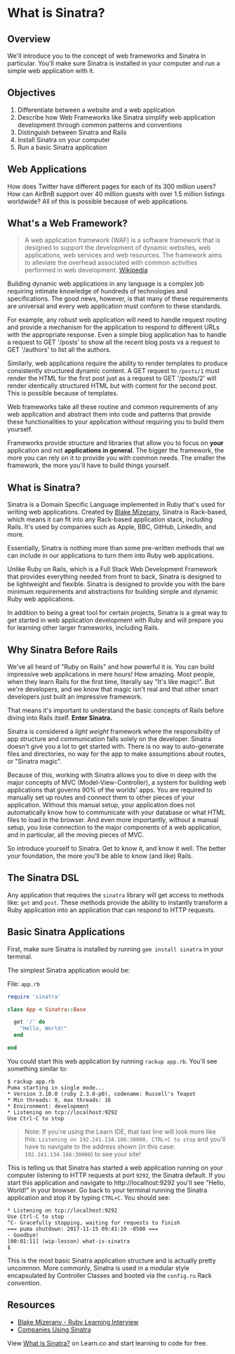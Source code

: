 # What is Sinatra?

## Overview

We'll introduce you to the concept of web frameworks and Sinatra in particular. You'll make sure Sinatra is installed in your computer and run a simple web application with it. 

## Objectives

1. Differentiate between a website and a web application
2. Describe how Web Frameworks like Sinatra simplify web application development through common patterns and conventions
3. Distinguish between Sinatra and Rails
4. Install Sinatra on your computer
5. Run a basic Sinatra application


## Web Applications

How does Twitter have different pages for each of its 300 million users? How can AirBnB support over 40 million guests with over 1.5 million listings worldwide? All of this is possible because of web applications.

## What's a Web Framework?

> A web application framework (WAF) is a software framework that is designed to support the development of dynamic websites, web applications, web services and web resources. The framework aims to alleviate the overhead associated with common activities performed in web development. [Wikipedia](https://en.wikipedia.org/wiki/Web_application_framework)

Building dynamic web applications in any language is a complex job requiring intimate knowledge of hundreds of technologies and specifications. The good news, however, is that many of these requirements are universal and every web application must conform to these standards.

For example, any robust web application will need to handle request routing and provide a mechanism for the application to respond to different URLs with the appropriate response. Even a simple blog application has to handle a request to GET '/posts' to show all the recent blog posts vs a request to GET '/authors' to list all the authors.

Similarly, web applications require the ability to render templates to produce consistently structured dynamic content. A GET request to `/posts/1` must render the HTML for the first post just as a request to GET '/posts/2' will render identically structured HTML but with content for the second post. This is possible because of templates.

Web frameworks take all these routine and common requirements of any web application and abstract them into code and patterns that provide these functionalities to your application without requiring you to build them yourself.

Frameworks provide structure and libraries that allow you to focus on **your** application and not **applications in general**. The bigger the framework, the more you can rely on it to provide you with common needs. The smaller the framework, the more you'll have to build things yourself.

## What is Sinatra?

Sinatra is a Domain Specific Language implemented in Ruby that's used for writing web applications. Created by [Blake Mizerany](https://github.com/bmizerany),  Sinatra is Rack-based, which means it can fit into any Rack-based application stack, including Rails. It's used by companies such as Apple, BBC, GitHub, LinkedIn, and more.

Essentially, Sinatra is nothing more than some pre-written methods that we can include in our applications to turn them into Ruby web applications.

Unlike Ruby on Rails, which is a Full Stack Web Development Framework that provides everything needed from front to back, Sinatra is designed to be lightweight and flexible.  Sinatra is designed to provide you with the bare minimum requirements and abstractions for building simple and dynamic Ruby web applications.

In addition to being a great tool for certain projects, Sinatra is a great way to get started in web application development with Ruby and will prepare you for learning other larger frameworks, including Rails.

## Why Sinatra Before Rails

We've all heard of "Ruby on Rails" and how powerful it is. You can build impressive web applications in mere hours! How amazing. Most people, when they learn Rails for the first time, literally say "It's like magic!". But we're developers, and we know that magic isn't real and that other smart developers just built an impressive framework.

That means it's important to understand the basic concepts of Rails before diving into Rails itself. **Enter Sinatra.**


Sinatra is considered a _light weight_ framework where the responsibility of app structure and communication falls solely on the developer. Sinatra doesn't give you a lot to get started with. There is no way to auto-generate files and directories, no way for the app to make assumptions about routes, or "Sinatra magic".

Because of this, working with Sinatra allows you to dive in deep with the major concepts of MVC (Model-View-Controller), a system for building web applications that governs 90% of the worlds' apps. You are required to manually set up routes and connect them to other pieces of your application. Without this manual setup, your application does not automatically know how to communicate with your database or what HTML files to load in the browser. And even more importantly, without a manual setup, you lose connection to the major components of a web application, and in particular, all the moving pieces of MVC.

So introduce yourself to Sinatra. Get to know it, and know it well. The better your foundation, the more you'll be able to know (and like) Rails.

## The Sinatra DSL

Any application that requires the `sinatra` library will get access to methods like: `get` and `post`. These methods provide the ability to instantly transform a Ruby application into an application that can respond to HTTP requests.

## Basic Sinatra Applications

First, make sure Sinatra is installed by running `gem install sinatra` in your terminal.

The simplest Sinatra application would be:

File: `app.rb`
```ruby
require 'sinatra'

class App < Sinatra::Base

  get '/' do
    "Hello, World!"
  end

end
```

You could start this web application by running `rackup app.rb`. You'll see something similar to:

```
$ rackup app.rb
Puma starting in single mode...
* Version 3.10.0 (ruby 2.3.0-p0), codename: Russell's Teapot
* Min threads: 0, max threads: 16
* Environment: development
* Listening on tcp://localhost:9292
Use Ctrl-C to stop
```

>Note: If you're using the Learn IDE, that last line will look more like this: `Listening on 192.241.134.186:30000, CTRL+C to stop` and you'll have to navigate to the address shown (in this case: `192.241.134.186:30000`) to see your site!

This is telling us that Sinatra has started a web application running on your computer listening to HTTP requests at port `9292`, the Sinatra default. If you start this application and navigate to http://localhost:9292 you'll see "Hello, World!" in your browser. Go back to your terminal running the Sinatra application and stop it by typing `CTRL+C`. You should see:

```
* Listening on tcp://localhost:9292
Use Ctrl-C to stop
^C- Gracefully stopping, waiting for requests to finish
=== puma shutdown: 2017-11-15 09:41:19 -0500 ===
- Goodbye!
[00:01:11] (wip-lesson) what-is-sinatra
$
```

This is the most basic Sinatra application structure and is actually pretty uncommon. More commonly, Sinatra is used in a modular style encapsulated by Controller Classes and booted via the `config.ru` Rack convention.

## Resources

* [Blake Mizerany - Ruby Learning Interview](http://rubylearning.com/blog/2009/08/11/blake-mizerany-how-do-i-learn-and-master-sinatra/)
* [Companies Using Sinatra](http://www.sinatrarb.com/wild.html)

<p data-visibility='hidden'>View <a href='https://learn.co/lessons/what-is-sinatra' title='What is Sinatra?'>What is Sinatra?</a> on Learn.co and start learning to code for free.</p>
